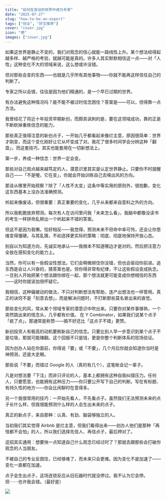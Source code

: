 ```yaml
---
title: "如何在变动的世界中成为专家"
date: "2025-07-27"
slug: "how-to-be-an-expert"
tags: ["创业", "好文推荐"]
cover: "cover.jpg"
icon: "😎"
images: ["cover.jpg"]
---
```

如果这世界是静止不变的，我们对观念的信心就能一路线性上升。某个想法经得起越多样、越严格的考验，就越可能是真的。许多人其实默默相信这一点——对「人性」这种变化不大的领域来说，这么想或许没错。



但对那些会变的东西——也就是几乎所有其他事物——你就不能再这样信任自己的判断了。



专家之所以会错，往往是因为他们精通的，是一个早已过期的世界。



有办法避免这种情况吗？能不能不被过时信念困住？答案是——可以，但得靠一点方法。



我曾经花了将近十年投资早期新创，而颇具讽刺的是，要在这领域成功，靠的正是不断砍掉重练信念的能力。



那些真正值得注意的新创点子，一开始几乎都看起来像烂主意，原因很简单：世界才刚变，而这个变化刚好让它从坏变成了对。我花了很多时间学会分辨这种「翻盘」，而这套技巧，其实也能套用在一切新想法上。



第一步，养成一种信念：世界一定会变。



那些对自己观点越来越笃定的人，潜意识里其实是认定世界静止。只要你不时提醒自己——「不是喔，它在变」，你就会开始训练自己去嗅出风的方向。



那该从哪里开始观察？除了「人性不太变」这条中等实用的原则外，很抱歉，变化这东西基本上没办法准确预测。



听起来像废话，但很重要：真正重要的变化，几乎从来都来自意料之外的方向。



所以我乾脆放弃预测。每次有人在访问里问我「未来怎么看」，我脑中都像没读书的考生一样拼命乱掰出一个听起来不错的答案。



但这不是因为我懒。恰好相反——我觉得，预测未来不但命中率可怜，还会让你思维变得僵硬。与其乱猜，不如选择更实际的策略：彻底、彻底地保持开放心态。



别自以为知道方向，先诚实地承认——我根本不知道哪边才是对的。然后把注意力全放在感知变化的能力上。



当然，你可以有一些假设性想法。它们会稍微绑住你没错，但也会驱动你前进。追东西是会让人兴奋的，猜答案也是。但你得非常有纪律，不让这些假设变成执念。
一旦别人开始把某个想法跟你绑在一起，那个想法就更可能变成你想相信的东西——这时你就该加倍怀疑它。



我相信，这种偏被动的做法，不只对判断想法有帮助，连产出想法也一样管用。真正的诀窍不是「刻意去想」，而是解决问题时，不打断那些莫名冒出来的直觉。



那些变化的风，常从某个领域专家的潜意识中吹出来。只要你对某件事够熟，一个突然跳出来的怪念头，几乎都有价值。
在 Y Combinator，如果我们说某个点子「疯了点」，那通常是称赞——搞不好还比「这点子不错」更赞。



新创投资人有极高的动机要刷新自己的信念。只要比别人早一步意识到某个点子不是垃圾，那就可能赚翻。这个回报不只是钱，更是你整个判断体系的现场验证。



因为创办人站在你面前，你得说「要」或「不要」，几个月后你就会知道你当时是神预测，还是大走眼。



那些说「不要」而错过 Google 的人（真的有几个），这笔帐会记一辈子。



凡是对想法要「下注」而非只评论的人，基本上都拥有这种自我纠错压力。任何人，只要愿意，也能拥有这种压力——你只要公开写下自己的判断。写在有标题、有持久性的地方——你会比闲聊时在意得多。



另一个我很常用的技巧：一开始先看人，不先看点子。虽然我们无法预测未来的点子长什么样，但我很能预测什么样的人会生出未来的点子。



真正的新点子，来自那种：认真、有劲、脑袋够独立的人。



当初我们其实觉得 Airbnb 是烂主意，但我们看得出来——创办人他们是那种「再怪都不会怕」的人，所以我们选择先信人、再信点子，最后押对了。



这招其实通用：想要快一点知道自己什么观念已经过时了？那就去跟那些会打破你观念的人当朋友。



不被自己的专业反困住，已经够难了，而未来只会更难。因为变化不是加速了——变化一直都在加速。



点子会生出点子，这场连锁反应从旧石器时代就没停过。我不认为它会停。
但⋯⋯也许我会错。（最好是）




![](https://prod-files-secure.s3.us-west-2.amazonaws.com/112d0858-5090-4d34-a606-b75eb8d65fd2/46476355-9cf3-4e99-9b7a-3531bc426380/1000202064.png?X-Amz-Algorithm=AWS4-HMAC-SHA256&X-Amz-Content-Sha256=UNSIGNED-PAYLOAD&X-Amz-Credential=ASIAZI2LB4663TJECYRZ%2F20251020%2Fus-west-2%2Fs3%2Faws4_request&X-Amz-Date=20251020T234349Z&X-Amz-Expires=3600&X-Amz-Security-Token=IQoJb3JpZ2luX2VjEE4aCXVzLXdlc3QtMiJGMEQCIBHb7VAnj4bbhXnLJ7tk3R7gfXe873d450C4GCa2lP3nAiA9KobCL0MV2EBSeEl7u1KfMTpqzH7b03AkzvuqF5Qc7SqIBAj3%2F%2F%2F%2F%2F%2F%2F%2F%2F%2F8BEAAaDDYzNzQyMzE4MzgwNSIMLRPoPmNW7h%2BYI046KtwDCyIob%2BsF9%2BG4qHYs%2FSwnng%2BEJzNo%2B70490TTffMSN7oZquNzTxQ8Qdx54BJsg8K%2BiwqDeKabgtRwnbGDbKTQXpggeyNKkJ0oSnl2FGvfKqp%2FtqcutqYTp7wCNXGcys2C%2BIidXbA7GOF73bZOYYowxr5i9svBO3lCnHUjIUy4gjQuJENQjRq6SzH7JeGc0IWTpbDRetOT%2BdtgauyPn8veTj%2Byk8jqZ%2F3jHTpAbd5MFovY%2BJgQVrAx1vT4HO8ELgEqUbeSn5jxRsi2%2Bvf%2BBudFpBjpDnrGfXu4PpjtrrUsqnle0CoKG5EwxQbJZE1Xd6I03LXQTrlXXDhUXyXH%2B%2FfNOF0xbGQ55%2BMmPylhRiNlW7HlPjoF3dw3wyIYXDtq6tSPHK5YQgLg698%2Fs%2BpF36aLzi7w%2FUajU1NatkdZ55QHtXX0ZjtQpmOJwnfFwoWH06j93SRvGtn6bTYmvtbjynOQqNc3rQf09nyTEkt5xkiPV82rESYNNGlrR62p7niOCFKMoTmkz43lXDluZ7WnkS%2Bruod6ITBBvK9KmAuiQUCn%2BPeUylpYve1pMvceQsZgBMD6sn4jaCXxEBA%2Bv%2BZGJlvUv72plesK%2BT%2F0jgWJuWSOxGC2EZ5ciUug8RFYnoIwo%2BnaxwY6pgFZUY4o4njiC3Bt%2Fu%2BegdVbXSSOn0uA1wbx%2FR9rAZ1s20qEQnFVf60PBHEQoszXIAS7d1acwa8XUeXAeMMtEEhH3ZaZ5tm9PrVAnQIfK90jiS5QiaI8lcFT6lEubfiR2pD13msCx4APftjPHBxx4qGy8S1hgDThU5%2FlbNrDBlkSdZqX6HmSjr1u9RamzzCzsZS7kIn%2BQz3eFDg0Mu50xUnHlgHlZVeV&X-Amz-Signature=45e6696b94156bb1212e12254f7b32447f397614c3bfdd5917dae067ffb33429&X-Amz-SignedHeaders=host&x-amz-checksum-mode=ENABLED&x-id=GetObject)

